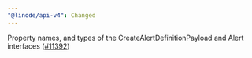 ```yaml
---
"@linode/api-v4": Changed
---
```


Property names, and types of the CreateAlertDefinitionPayload and Alert interfaces ([#11392](https://github.com/linode/manager/pull/11392))
